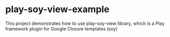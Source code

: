 play-soy-view-example
=====================
This project demonstrates how to use play-soy-view library, which is a Play framework plugin for Google Closure templates (soy)
